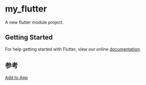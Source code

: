 # my_flutter

A new flutter module project.

## Getting Started

For help getting started with Flutter, view our online
[documentation](https://flutter.dev/).

## 参考
[Add to App](https://flutter.dev/docs/development/add-to-app/android/project-setup)
